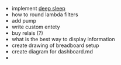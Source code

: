 - implement [deep sleep](https://www.emadashi.com/2021/01/m5-atom-lite-home-assistant-esphome-and-capacitive-soil-sensor/)
- how to round lambda filters
- add pump
- write custom entety
- buy relais (?)
- what is the best way to display information
- create drawing of breadboard setup
- create diagram for dashboard.md
-